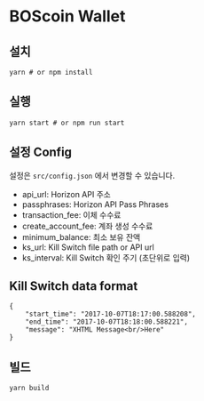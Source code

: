# BOScoin Wallet

## 설치

    yarn # or npm install

## 실행

    yarn start # or npm run start

## 설정 Config

설정은 `src/config.json` 에서 변경할 수 있습니다.

- api_url: Horizon API 주소
- passphrases: Horizon API Pass Phrases
- transaction_fee: 이체 수수료
- create_account_fee: 계좌 생성 수수료
- minimum_balance: 최소 보유 잔액
- ks_url: Kill Switch file path or API url
- ks_interval: Kill Switch 확인 주기 (초단위로 입력)

## Kill Switch data format

    {
    	"start_time": "2017-10-07T18:17:00.588208",
    	"end_time": "2017-10-07T18:18:00.588221",
    	"message": "XHTML Message<br/>Here"
    }

## 빌드

    yarn build